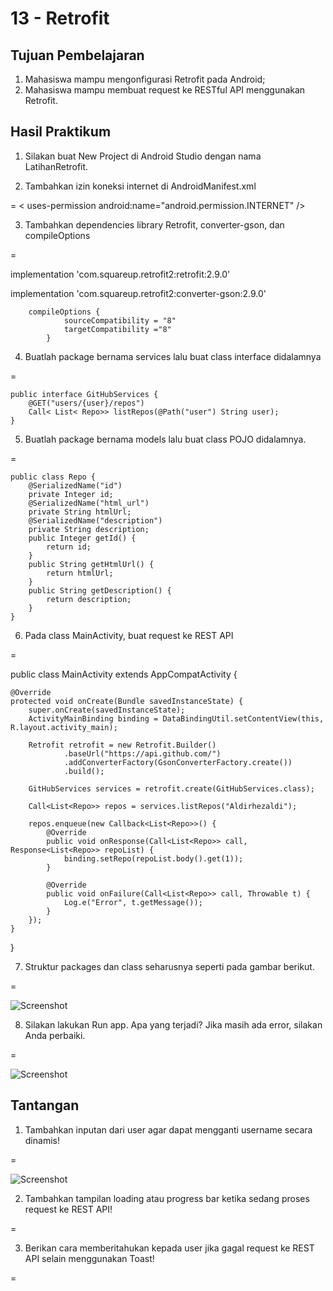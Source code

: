 # 13 - Retrofit

## Tujuan Pembelajaran

1. Mahasiswa mampu mengonfigurasi Retrofit pada Android;
2. Mahasiswa mampu membuat request ke RESTful API menggunakan Retrofit.

## Hasil Praktikum

1. Silakan buat New Project di Android Studio dengan nama LatihanRetrofit.

2. Tambahkan izin koneksi internet di AndroidManifest.xml

=
< uses-permission android:name="android.permission.INTERNET" />

3. Tambahkan dependencies library Retrofit, converter-gson, dan compileOptions

=

implementation 'com.squareup.retrofit2:retrofit:2.9.0'

implementation 'com.squareup.retrofit2:converter-gson:2.9.0'

        compileOptions {
                sourceCompatibility = "8"
                targetCompatibility ="8"
            }

4. Buatlah package bernama services lalu buat class interface didalamnya

=

    public interface GitHubServices {
        @GET("users/{user}/repos")
        Call< List< Repo>> listRepos(@Path("user") String user);
    }

5. Buatlah package bernama models lalu buat class POJO didalamnya.

=

    public class Repo {
        @SerializedName("id")
        private Integer id;
        @SerializedName("html_url")
        private String htmlUrl;
        @SerializedName("description")
        private String description;
        public Integer getId() {
            return id;
        }
        public String getHtmlUrl() {
            return htmlUrl;
        }
        public String getDescription() {
            return description;
        }
    }

6. Pada class MainActivity, buat request ke REST API

=

public class MainActivity extends AppCompatActivity {

    @Override
    protected void onCreate(Bundle savedInstanceState) {
        super.onCreate(savedInstanceState);
        ActivityMainBinding binding = DataBindingUtil.setContentView(this, R.layout.activity_main);

        Retrofit retrofit = new Retrofit.Builder()
                .baseUrl("https://api.github.com/")
                .addConverterFactory(GsonConverterFactory.create())
                .build();

        GitHubServices services = retrofit.create(GitHubServices.class);

        Call<List<Repo>> repos = services.listRepos("Aldirhezaldi");

        repos.enqueue(new Callback<List<Repo>>() {
            @Override
            public void onResponse(Call<List<Repo>> call, Response<List<Repo>> repoList) {
                binding.setRepo(repoList.body().get(1));
            }

            @Override
            public void onFailure(Call<List<Repo>> call, Throwable t) {
                Log.e("Error", t.getMessage());
            }
        });
    }
}

7. Struktur packages dan class seharusnya seperti pada gambar berikut.

=

![Screenshot](img/1.JPG)

8. Silakan lakukan Run app. Apa yang terjadi? Jika masih ada error, silakan Anda
perbaiki.

=

![Screenshot](img/2.jpg)

## Tantangan

1. Tambahkan inputan dari user agar dapat mengganti username secara dinamis!

=

![Screenshot](img/3.jpg)

2. Tambahkan tampilan loading atau progress bar ketika sedang proses request ke REST API!

=

3. Berikan cara memberitahukan kepada user jika gagal request ke REST API selain menggunakan Toast!

=

